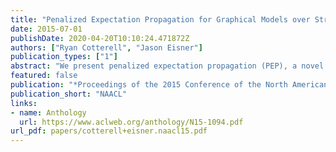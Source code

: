 ```yaml
---
title: "Penalized Expectation Propagation for Graphical Models over Strings"
date: 2015-07-01
publishDate: 2020-04-20T10:10:24.471872Z
authors: ["Ryan Cotterell", "Jason Eisner"]
publication_types: ["1"]
abstract: "We present penalized expectation propagation (PEP), a novel algorithm for approximate inference in graphical models. Expectation propagation is a variant of loopy belief propagation that keeps messages tractable by projecting them back into a given family of functions. Our extension, PEP, uses a structuredsparsity penalty to encourage simple messages, thus balancing speed and accuracy. We specifically show how to instantiate PEP in the case of string-valued random variables, where we adaptively approximate finite-state distributions by variable-order n-gram models. On phonological inference problems, we obtain substantial speedup over previous related algorithms with no significant loss in accuracy."
featured: false
publication: "*Proceedings of the 2015 Conference of the North American Chapter of the Association for Computational Linguistics: Human Language Technologies*"
publication_short: "NAACL"
links:
- name: Anthology
  url: https://www.aclweb.org/anthology/N15-1094.pdf
url_pdf: papers/cotterell+eisner.naacl15.pdf
---
```


